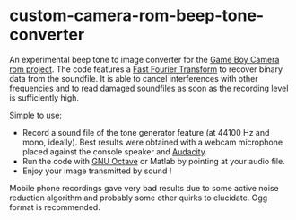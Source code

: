 # custom-camera-rom-beep-tone-converter
An experimental beep tone to image converter for the [Game Boy Camera rom project](https://github.com/HerrZatacke/custom-camera-rom). The code features a [Fast Fourier Transform](https://en.wikipedia.org/wiki/Fast_Fourier_transform) to recover binary data from the soundfile. It is able to cancel interferences with other frequencies and to read damaged soundfiles as soon as the recording level is sufficiently high.

Simple to use: 
* Record a sound file of the tone generator feature (at 44100 Hz and mono, ideally). Best results were obtained with a webcam microphone placed against the console speaker and [Audacity](https://www.audacityteam.org/). 
* Run the code with [GNU Octave](https://www.gnu.org/software/octave/index) or Matlab by pointing at your audio file.
* Enjoy your image transmitted by sound !

Mobile phone recordings gave very bad results due to some active noise reduction algorithm and probably some other quirks to elucidate. Ogg format is recommended.

